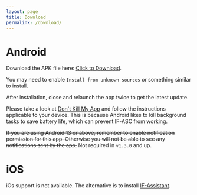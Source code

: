 ```yaml
---
layout: page
title: Download
permalink: /download/
---
```


# Android

Download the APK file here:
[Click to Download](/IF_ASC_v1.3.apk).

You may need to enable `Install from unknown sources` or something similar to install.

After installation, close and relaunch the app twice to get the latest update.

Please take a look at [Don't Kill My App](https://dontkillmyapp.com/) and follow the instructions applicable to your device. This is because Android likes to kill background tasks to save battery life, which can prevent IF-ASC from working.

~~If you are using Android 13 or above, remember to enable notification permission for this app. Otherwise you will not be able to see any notifications sent by the app.~~ Not required in `v1.3.0` and up.

# iOS

iOs support is not available. The alternative is to install [IF-Assistant](https://community.infiniteflight.com/t/in-flight-assistant-bring-your-infinite-flight-experience-to-a-new-level-v-speeds-gpws-pa-and-more/84590).
